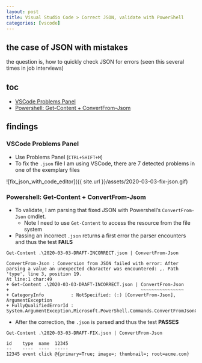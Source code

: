 ```yaml
---
layout: post
title: Visual Studio Code > Correct JSON, validate with PowerShell
categories: [vscode]
---
```

## the case	of JSON with mistakes
the question is, how to quickly check JSON for errors (seen this several times in job interviews)

## toc
<!-- TOC -->

- [VSCode Problems Panel](#vscode-problems-panel)
- [Powershell: Get-Content + ConvertFrom-Jsom](#powershell-get-content--convertfrom-jsom)

<!-- /TOC -->

## findings
### VSCode Problems Panel
* Use Problems Panel (`CTRL+SHIFT+M`)
* To fix the `.json` file I am using VSCode, there are 7 detected problems in one of the exemplary files

![fix_json_with_code_editor]({{ site.url }}/assets/2020-03-03-fix-json.gif)


### Powershell: Get-Content + ConvertFrom-Jsom
* To validate, I am parsing that fixed JSON with Powershell’s `ConvertFrom-Json` cmdlet. 
    * Note I need to use `Get-Content` to access the resource from the file system
* Passing an incorrect `.json` returns a first error the parser encounters and thus the test **FAILS**

```
Get-Content .\2020-03-03-DRAFT-INCORRECT.json | ConvertFrom-Json 
             
ConvertFrom-Json : Conversion from JSON failed with error: After parsing a value an unexpected character was encountered: ‚. Path 'type', line 3, position 19.
At line:1 char:49
+ Get-Content .\2020-03-03-DRAFT-INCORRECT.json | ConvertFrom-Json
+                                                 ~~~~~~~~~~~~~~~~
+ CategoryInfo          : NotSpecified: (:) [ConvertFrom-Json], ArgumentException
+ FullyQualifiedErrorId : System.ArgumentException,Microsoft.PowerShell.Commands.ConvertFromJsonCommand
```

* After the correction, the `.json` is parsed and thus the test **PASSES**
    
```
Get-Content .\2020-03-03-DRAFT-FIX.json | ConvertFrom-Json

id    type  name  12345
--    ----  ----  -----
12345 event click @{primary=True; image=; thumbnail=; root=acme.com}
```